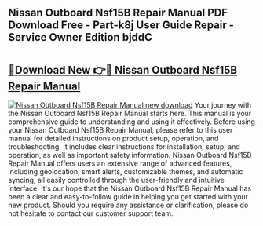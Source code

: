 ## Nissan Outboard Nsf15B Repair Manual PDF Download Free - Part-k8j User Guide Repair - Service Owner Edition bjddC

# <h2><a href="http://bc75197.oget.top/?id=Nissan+Outboard+Nsf15B+Repair+Manual">🔗Download New 👉🔴 Nissan Outboard Nsf15B Repair Manual</a></h2>

[![Nissan Outboard Nsf15B Repair Manual new download](https://i.imgur.com/5g1atiW.png)](http://bc75197.oget.top/?id=Nissan+Outboard+Nsf15B+Repair+Manual)
Your journey with the Nissan Outboard Nsf15B Repair Manual starts here. This manual is your comprehensive guide to understanding and using it effectively. Before using your Nissan Outboard Nsf15B Repair Manual, please refer to this user manual for detailed instructions on product setup, operation, and troubleshooting. It includes clear instructions for installation, setup, and operation, as well as important safety information. Nissan Outboard Nsf15B Repair Manual offers users an extensive range of advanced features, including geolocation, smart alerts, customizable themes, and automatic syncing, all easily controlled through the user-friendly and intuitive interface. It's our hope that the Nissan Outboard Nsf15B Repair Manual has been a clear and easy-to-follow guide in helping you get started with your new product. Should you require any assistance or clarification, please do not hesitate to contact our customer support team.
